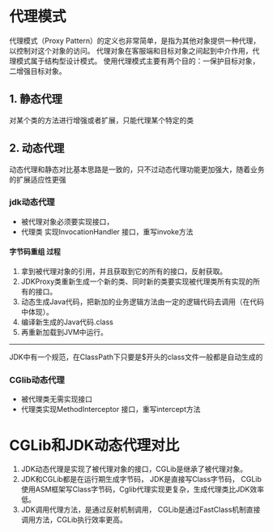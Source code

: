 # 代理模式
代理模式（Proxy Pattern）的定义也非常简单，是指为其他对象提供一种代理，以控制对这个对象的访问。
代理对象在客服端和目标对象之间起到中介作用，代理模式属于结构型设计模式。
使用代理模式主要有两个目的：一保护目标对象，二增强目标对象。

## 1. 静态代理
 对某个类的方法进行增强或者扩展，只能代理某个特定的类
## 2. 动态代理
动态代理和静态对比基本思路是一致的，只不过动态代理功能更加强大，随着业务的扩展适应性更强
### jdk动态代理
* 被代理对象必须要实现接口，
* 代理类 实现InvocationHandler 接口，重写invoke方法
#### 字节码重组 过程
1. 拿到被代理对象的引用，并且获取到它的所有的接口，反射获取。
2. JDKProxy类重新生成一个新的类、同时新的类要实现被代理类所有实现的所有的接口。
3. 动态生成Java代码，把新加的业务逻辑方法由一定的逻辑代码去调用（在代码中体现）。
4. 编译新生成的Java代码.class
5. 再重新加载到JVM中运行。
---
JDK中有一个规范，在ClassPath下只要是$开头的class文件一般都是自动生成的

### CGlib动态代理
* 被代理类无需实现接口
* 代理类实现MethodInterceptor 接口，重写intercept方法


# CGLib和JDK动态代理对比
1. JDK动态代理是实现了被代理对象的接口，CGLib是继承了被代理对象。
2. JDK和CGLib都是在运行期生成字节码， JDK是直接写Class字节码， CGLib使用ASM框架写Class字节码，Cglib代理实现更复杂，生成代理类比JDK效率低。
3. JDK调用代理方法，是通过反射机制调用， CGLib是通过FastClass机制直接调用方法，CGLib执行效率更高。

